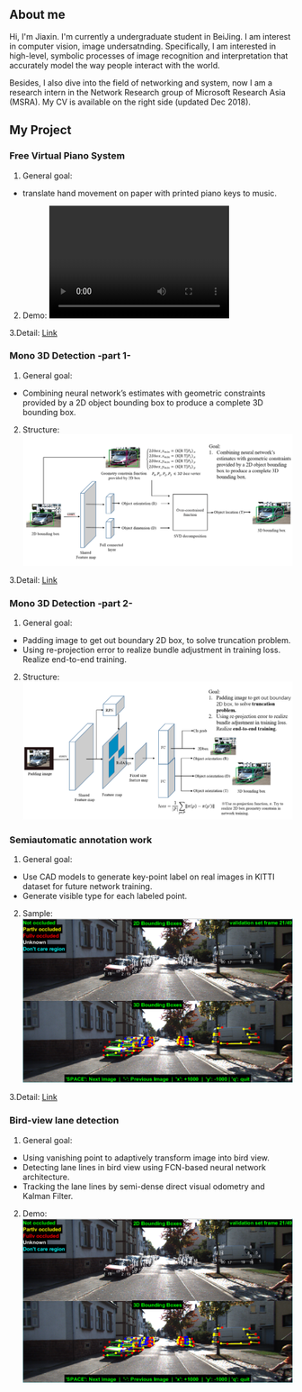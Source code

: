 ## About me

Hi, I'm Jiaxin. I'm currently a undergraduate student in BeiJing. I am interest in computer vision, image undersatnding. Specifically, I am interested in high-level, symbolic processes of image recognition and interpretation that accurately model the way people interact with the world.

Besides, I also dive into the field of networking and system, now I am a research intern in the Network Research group of Microsoft Research Asia (MSRA). My CV is available on the right side (updated Dec 2018).

## My Project

### Free Virtual Piano System
1. General goal:
- translate hand movement on paper with printed piano keys to music. 

2. Demo:
<video src="https://www.youtube.com/embed/Ilg3gGewQ5U" width="320" height="200" controls preload></video>

3.Detail:
[Link](url)

### Mono 3D Detection -part 1-
1. General goal:
- Combining neural network’s estimates with geometric constraints provided by a 2D object bounding box to produce a complete 3D bounding box. 

2. Structure:
![Geometry](src/Geometry.png)

3.Detail:
[Link](url)

### Mono 3D Detection -part 2-
1. General goal:
- Padding image to get out boundary 2D box, to solve truncation problem.
- Using re-projection error to realize bundle adjustment in training loss. Realize end-to-end training.

2. Structure:
![Re-projection](src/Multi_task.png)

### Semiautomatic annotation work
1. General goal:
- Use CAD models to generate key-point label on real images in KITTI dataset for future network training.
- Generate visible type for each labeled point.

2. Sample:
![Semiautomatic_annotation](src/Annotation.png)

3.Detail:
[Link](url)

### Bird-view lane detection
1. General goal:
- Using vanishing point to adaptively transform image into bird view.
- Detecting lane lines in bird view using FCN-based neural network architecture.
- Tracking the lane lines by semi-dense direct visual odometry and Kalman Filter.


2. Demo:
![Lane_detection&tracking](src/Annotation.png)


